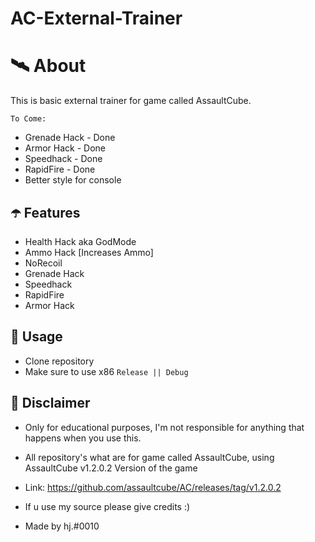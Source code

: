 # AC-External-Trainer

# 🛰 About
This is basic external trainer for game called AssaultCube.

`To Come:`

- Grenade Hack - Done
- Armor Hack - Done
- Speedhack - Done
- RapidFire - Done
- Better style for console

## ☂️ Features
- Health Hack aka GodMode
- Ammo Hack [Increases Ammo]
- NoRecoil
- Grenade Hack
- Speedhack
- RapidFire
- Armor Hack
## 🌠 Usage
- Clone repository
- Make sure to use x86 `Release || Debug`

## 🗿 Disclaimer
- Only for educational purposes, I'm not responsible for anything that happens when you use this.

- All repository's what are for game called AssaultCube, using AssaultCube v1.2.0.2 Version of the game

- Link: https://github.com/assaultcube/AC/releases/tag/v1.2.0.2

- If u use my source please give credits :)

- Made by hj.#0010
